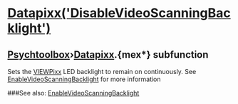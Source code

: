 # [Datapixx('DisableVideoScanningBacklight')](Datapixx-DisableVideoScanningBacklight) 
## [Psychtoolbox](Pyschtoolbox)&#8250;[Datapixx](Datapixx).{mex*} subfunction


Sets the [VIEWPixx](VIEWPixx) LED backlight to remain on continuously. See  
[EnableVideoScanningBacklight](EnableVideoScanningBacklight) for more information  
  


###See also:
[EnableVideoScanningBacklight](Datapixx-EnableVideoScanningBacklight)
